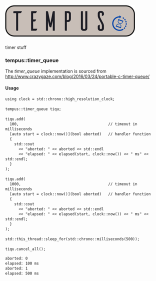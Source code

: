 # ![TEMPUS](doc/images/project-logo-wide.png)

timer stuff


### tempus::timer_queue

The _timer_queue_ implementation is sourced from http://www.crazygaze.com/blog/2016/03/24/portable-c-timer-queue/

#### Usage

~~~{.cpp}
using clock = std::chrono::high_resolution_clock;

tempus::timer_queue tiqu;

tiqu.add(
  100,                                        // timeout in milliseconds
  [auto start = clock::now()](bool aborted)   // handler function
  {
    std::cout
      << "aborted: " << aborted << std::endl
      << "elapsed: " << elapsed(start, clock::now()) << " ms" << std::endl;
  }
);

tiqu.add(
  1000,                                       // timeout in milliseconds
  [auto start = clock::now()](bool aborted)   // handler function
  {
    std::cout
      << "aborted: " << aborted << std::endl
      << "elapsed: " << elapsed(start, clock::now()) << " ms" << std::endl;
  }
);

std::this_thread::sleep_for(std::chrono::milliseconds(500));

tiqu.cancel_all();
~~~
~~~
aborted: 0
elapsed: 100 ms
aborted: 1
elapsed: 500 ms
~~~

